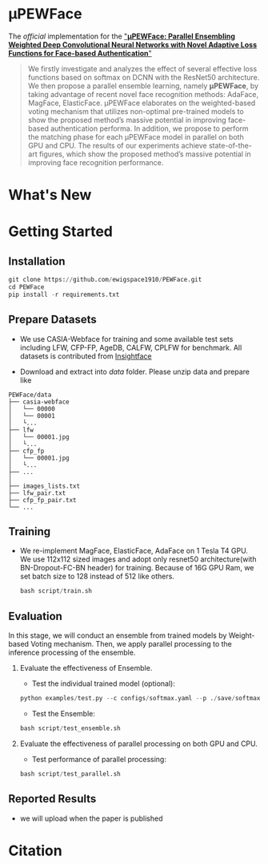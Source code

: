 # μPEWFace

The *official* implementation for the ["**μPEWFace: Parallel Ensembling Weighted Deep Convolutional Neural Networks with Novel Adaptive Loss Functions for Face-based Authentication**"]()
<!-- which is accepted by [TASE 2023]()-->

>We firstly investigate and analyzes the effect of several effective loss functions based on softmax on DCNN with the ResNet50 architecture. 
>We then propose a parallel ensemble learning, namely **μPEWFace**, by taking advantage of recent novel face recognition methods: AdaFace, MagFace, ElasticFace. 
>μPEWFace elaborates on the weighted-based voting mechanism that utilizes non-optimal pre-trained models to show the proposed method’s massive potential in improving face-based authentication performa. 
>In addition, we propose to perform the matching phase for each μPEWFace model in parallel on both GPU and CPU. The results of our experiments achieve state-of-the-art figures, which show the proposed method’s massive
potential in improving face recognition performance. 

# What's New
<!-- which is accepted by [conf]()
#### [Mon. DDth, YYYY]
+ We make the repo public available.

-->



# Getting Started

## Installation
``` python
git clone https://github.com/ewigspace1910/PEWFace.git
cd PEWFace
pip install -r requirements.txt

```

## Prepare Datasets
- We use CASIA-Webface  for training and some available test sets including LFW, CFP-FP, AgeDB, CALFW, CPLFW for benchmark. 
All datasets is contributed from [Insightface](https://github.com/deepinsight/insightface/tree/master/recognition/_datasets_)

- Download and extract into _data_ folder. Please unzip data and prepare like

```
PEWFace/data
├── casia-webface
│   └── 00000
│   └── 00001
│   └...
├── lfw
│   └── 00001.jpg
│   └...
├── cfp_fp
│   └── 00001.jpg
│   └...
├── ...
│
├── images_lists.txt
├── lfw_pair.txt
├── cfp_fp_pair.txt
└── ...
```

## Training 

- We re-implement MagFace, ElasticFace, AdaFace on 1 Tesla T4 GPU. We use 112x112 sized images and adopt only resnet50 architecture(with BN-Dropout-FC-BN header) for training. 
Because of 16G GPU Ram, we set batch size to 128 instead of 512 like others.

    ```python
    bash script/train.sh
    ```
## Evaluation
In this stage, we will conduct an ensemble from trained models by Weight-based Voting mechanism. Then, we apply parallel processing to the inference processing of the ensemble. 

1. Evaluate the effectiveness of Ensemble.

    - Test the individual trained model (optional):

    ```python
    python examples/test.py --c configs/softmax.yaml --p ./save/softmax/ckpt/checkpoint.pth
    ```

    - Test the Ensemble: 

    ```python
    bash script/test_ensemble.sh
    ```

2. Evaluate the effectiveness of parallel processing on both GPU and CPU.

    - Test performance of parallel processing:

    ```python
    bash script/test_parallel.sh
    ```

## Reported Results
- we will upload when the paper is published


# Citation
```

```
